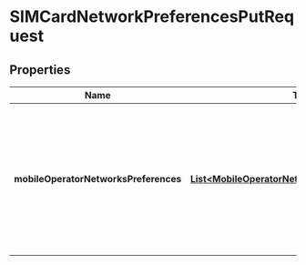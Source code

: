 

# SIMCardNetworkPreferencesPutRequest


## Properties

| Name | Type | Description | Notes |
|------------ | ------------- | ------------- | -------------|
|**mobileOperatorNetworksPreferences** | [**List&lt;MobileOperatorNetworkPreferencesRequest&gt;**](MobileOperatorNetworkPreferencesRequest.md) | A list of mobile operator networks and the priority that should be applied when the SIM is connecting to the network. |  [optional] |



